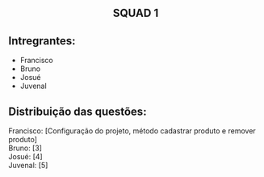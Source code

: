 <h2 align="center">SQUAD 1</h2>

## Intregrantes:
- Francisco
- Bruno
- Josué
- Juvenal

## Distribuição das questões:

Francisco: [Configuração do projeto, método cadastrar produto e remover produto]  
Bruno: [3]  
Josué: [4]  
Juvenal: [5]